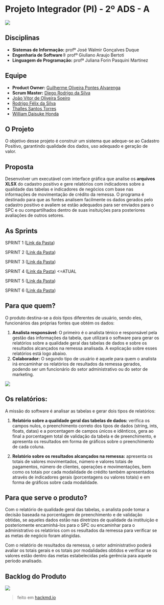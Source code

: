 # Projeto Integrador (PI) - 2º ADS - A

![](https://i.imgur.com/fc4ki54.jpg)

## Disciplinas

 - __Sistemas de Informação:__ profº José Walmir Gonçalves Duque
 - __Engenharia de Software I:__ profº Giuliano Araujo Bertoti 
 - __Linguagem de Programação:__ profª Juliana Forin Pasquini Martinez

## Equipe

 - __Product Owner:__ [Guilherme Oliveira Pontes Alvarenga](https://github.com/guilhermeUndy)
 - __Scrum Master:__ [Diego Rodrigo da Silva](https://github.com/diegosilva89)
 - [João Vitor de Oliveira Soeiro](https://github.com/joaosoeiro)
 - [Rodrigo Félix da Silva](https://github.com/roodrigofelix)
 - [Thalles Santos Torres](https://github.com/ThallesTorres)
 - [William Daisuke Honda](https://github.com/Lunix800)
 
## O Projeto

O objetivo desse projeto é construir um sistema que adeque-se ao Cadastro Positivo, garantindo qualidade dos dados, uso adequado e geração de valor.

## Proposta

Desenvolver um executável com interface gráfica que analise os **arquivos XLSX** do cadastro positivo e gere relatórios com indicadores sobre a qualidade das tabelas e indicadores de negócios com base nas informações de movimentação de crédito da remessa. O programa é destinado para que as fontes analisem facilmente os dados gerados pelo cadastro positivo e avaliem se estão adequados para ser enviados para o SPC e ou compartilhados dentro de suas insituições para posteriores avaliações de outros setores.

## As Sprints

SPRINT 1 ([Link da Pasta](https://github.com/ThallesTorres/Projeto_SPC/tree/master/SPRINT%201))

SPRINT 2 ([Link da Pasta](https://github.com/ThallesTorres/Projeto_SPC/tree/master/SPRINT%202))

SPRINT 3 ([Link da Pasta](https://github.com/ThallesTorres/Projeto_SPC/tree/master/SPRINT%203))

SPRINT 4 ([Link da Pasta](https://github.com/ThallesTorres/Projeto_SPC/tree/master/SPRINT%204)) <=ATUAL

SPRINT 5 ([Link da Pasta](https://github.com/ThallesTorres/Projeto_SPC/tree/master/SPRINT%205))

SPRINT 6 ([Link da Pasta](https://github.com/ThallesTorres/Projeto_SPC/tree/master/SPRINT%206))

## Para que quem?
O produto destina-se a dois tipos diferentes de usuário, sendo eles, funcionários das próprias fontes que obtém os dados:

1. **Analista responsável:** O primeiro é o analista ténico e responsável pela gestão das informações da tabela, que utilizará o software para gerar os relatórios sobre a qualidade geral das tabelas de dados e sobre os resultados alcançados na remessa analisada. A explicação sobre esses relatórios está logo abaixo.
2. **Colaborador:** O segundo tipo de usuário é aquele para quem o analista irá encaminhar os relatórios de resultados da remessa gerados, podendo ser um funcionário do setor administrativo ou do setor de marketing.

![](https://i.imgur.com/rvZATpn.jpg)

## Os relatórios:
A missão do software é analisar as tabelas e gerar dois tipos de relatórios:

1. **Relatório sobre a qualidade geral das tabelas de dados:** verifica os campos nulos, o preenchimento correto dos tipos de dados (string, ints, floats, datas) e a porcentagem de campos únicos e idênticos, gera ao final a porcentagem total de validação da tabela e de preenchimento, e apresenta os resultados em forma de gráficos sobre o preenchimento de cada coluna.

2. **Relatório sobre os resultados alcançados na remessa:** apresenta os totais 
de valores movimentados, número e valores totais de pagamentos, número de clientes, operações e movimentações, bem como os totais por cada modalidade de crédito também apresentados através de indicadores gerais (porcentagens ou valores totais) e em forma de gráficos sobre cada modalidade.

## Para que serve o produto?
Com o relatório de qualidade geral das tabelas, o analista pode tomar a decisão baseada na porcentagem de preenchimento e de validação obtidas, se aqueles dados estão nas diretrizes de qualidade da instituição e posteriomente encaminhá-los para o SPC ou encaminhar para o administrativo os relatórios com os resultados da remessa para verificar se as metas de negócio foram atingidas.

Com o relatório de resultados da remessa, o setor administrativo poderá avaliar os totais gerais e os totais por modalidades obtidos e verificar se os valores estão dentro das metas estabelecidas pela gerência para aquele período analisado.

## Backlog do Produto

![](https://i.imgur.com/BtjKLRD.jpg)

> feito em [hackmd.io](https://hackmd.io)
